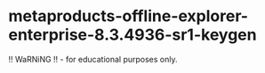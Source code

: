 # metaproducts-offline-explorer-enterprise-8.3.4936-sr1-keygen
!! WaRNiNG !! - for educational purposes only.
